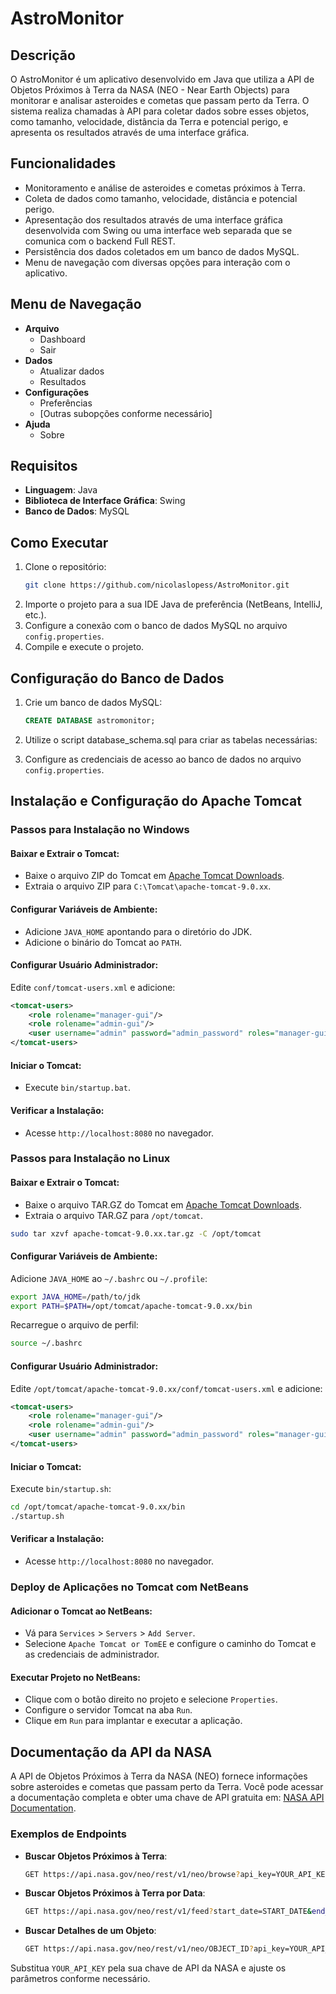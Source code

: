 # AstroMonitor

## Descrição
O AstroMonitor é um aplicativo desenvolvido em Java que utiliza a API de Objetos Próximos à Terra da NASA (NEO - Near Earth Objects) para monitorar e analisar asteroides e cometas que passam perto da Terra. O sistema realiza chamadas à API para coletar dados sobre esses objetos, como tamanho, velocidade, distância da Terra e potencial perigo, e apresenta os resultados através de uma interface gráfica.

## Funcionalidades
- Monitoramento e análise de asteroides e cometas próximos à Terra.
- Coleta de dados como tamanho, velocidade, distância e potencial perigo.
- Apresentação dos resultados através de uma interface gráfica desenvolvida com Swing ou uma interface web separada que se comunica com o backend Full REST.
- Persistência dos dados coletados em um banco de dados MySQL.
- Menu de navegação com diversas opções para interação com o aplicativo.

## Menu de Navegação
- **Arquivo**
  - Dashboard
  - Sair
- **Dados**
  - Atualizar dados
  - Resultados
- **Configurações**
  - Preferências
  - [Outras subopções conforme necessário]
- **Ajuda**
  - Sobre

## Requisitos
- **Linguagem**: Java
- **Biblioteca de Interface Gráfica**: Swing
- **Banco de Dados**: MySQL

## Como Executar
1. Clone o repositório:
   ```bash
   git clone https://github.com/nicolaslopess/AstroMonitor.git
2. Importe o projeto para a sua IDE Java de preferência (NetBeans, IntelliJ, etc.).
3. Configure a conexão com o banco de dados MySQL no arquivo `config.properties`.
4. Compile e execute o projeto.

## Configuração do Banco de Dados
1. Crie um banco de dados MySQL:
    ```sql
    CREATE DATABASE astromonitor;
2. Utilize o script database_schema.sql para criar as tabelas necessárias:

3. Configure as credenciais de acesso ao banco de dados no arquivo `config.properties`.

## Instalação e Configuração do Apache Tomcat

### Passos para Instalação no Windows

#### Baixar e Extrair o Tomcat:

- Baixe o arquivo ZIP do Tomcat em [Apache Tomcat Downloads](https://tomcat.apache.org/download-90.cgi).
- Extraia o arquivo ZIP para `C:\Tomcat\apache-tomcat-9.0.xx`.

#### Configurar Variáveis de Ambiente:

- Adicione `JAVA_HOME` apontando para o diretório do JDK.
- Adicione o binário do Tomcat ao `PATH`.

#### Configurar Usuário Administrador:

Edite `conf/tomcat-users.xml` e adicione:

```xml
<tomcat-users>
    <role rolename="manager-gui"/>
    <role rolename="admin-gui"/>
    <user username="admin" password="admin_password" roles="manager-gui,admin-gui"/>
</tomcat-users>
```

#### Iniciar o Tomcat:

- Execute `bin/startup.bat`.

#### Verificar a Instalação:

- Acesse `http://localhost:8080` no navegador.

### Passos para Instalação no Linux

#### Baixar e Extrair o Tomcat:

- Baixe o arquivo TAR.GZ do Tomcat em [Apache Tomcat Downloads](https://tomcat.apache.org/download-90.cgi).
- Extraia o arquivo TAR.GZ para `/opt/tomcat`.

```sh
sudo tar xzvf apache-tomcat-9.0.xx.tar.gz -C /opt/tomcat
```

#### Configurar Variáveis de Ambiente:

Adicione `JAVA_HOME` ao `~/.bashrc` ou `~/.profile`:

```sh
export JAVA_HOME=/path/to/jdk
export PATH=$PATH=/opt/tomcat/apache-tomcat-9.0.xx/bin
```

Recarregue o arquivo de perfil:

```sh
source ~/.bashrc
```

#### Configurar Usuário Administrador:

Edite `/opt/tomcat/apache-tomcat-9.0.xx/conf/tomcat-users.xml` e adicione:

```xml
<tomcat-users>
    <role rolename="manager-gui"/>
    <role rolename="admin-gui"/>
    <user username="admin" password="admin_password" roles="manager-gui,admin-gui"/>
</tomcat-users>
```

#### Iniciar o Tomcat:

Execute `bin/startup.sh`:

```sh
cd /opt/tomcat/apache-tomcat-9.0.xx/bin
./startup.sh
```

#### Verificar a Instalação:

- Acesse `http://localhost:8080` no navegador.

### Deploy de Aplicações no Tomcat com NetBeans

#### Adicionar o Tomcat ao NetBeans:

- Vá para `Services` > `Servers` > `Add Server`.
- Selecione `Apache Tomcat or TomEE` e configure o caminho do Tomcat e as credenciais de administrador.

#### Executar Projeto no NetBeans:

- Clique com o botão direito no projeto e selecione `Properties`.
- Configure o servidor Tomcat na aba `Run`.
- Clique em `Run` para implantar e executar a aplicação.

## Documentação da API da NASA

A API de Objetos Próximos à Terra da NASA (NEO) fornece informações sobre asteroides e cometas que passam perto da Terra. Você pode acessar a documentação completa e obter uma chave de API gratuita em: [NASA API Documentation](https://api.nasa.gov/).

### Exemplos de Endpoints

- **Buscar Objetos Próximos à Terra**:

    ```bash
    GET https://api.nasa.gov/neo/rest/v1/neo/browse?api_key=YOUR_API_KEY
    ```

- **Buscar Objetos Próximos à Terra por Data**:

    ```bash
    GET https://api.nasa.gov/neo/rest/v1/feed?start_date=START_DATE&end_date=END_DATE&api_key=YOUR_API_KEY
    ```

- **Buscar Detalhes de um Objeto**:

    ```bash
    GET https://api.nasa.gov/neo/rest/v1/neo/OBJECT_ID?api_key=YOUR_API_KEY
    ```

Substitua `YOUR_API_KEY` pela sua chave de API da NASA e ajuste os parâmetros conforme necessário.
